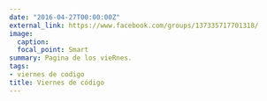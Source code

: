 ```yaml
---
date: "2016-04-27T00:00:00Z"
external_link: https://www.facebook.com/groups/137335717701318/
image:
  caption: 
  focal_point: Smart
summary: Pagina de los vieRnes.
tags:
- viernes de codigo
title: Viernes de código
---
```

